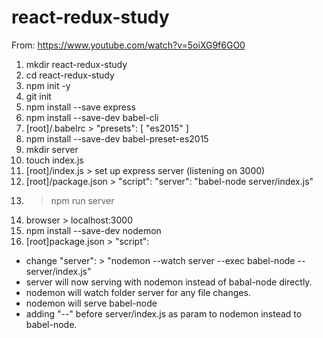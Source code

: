 # react-redux-study

From: https://www.youtube.com/watch?v=5oiXG9f6GO0

1. mkdir react-redux-study
1. cd react-redux-study
1. npm init -y
1. git init
1. npm install --save express
1. npm install --save-dev babel-cli
1. [root]/.babelrc > "presets": [ "es2015" ]
1. npm install --save-dev babel-preset-es2015
1. mkdir server
1. touch index.js
1. [root]/index.js > set up express server (listening on 3000)
1. [root]/package.json > "script": "server": "babel-node server/index.js"
1. > npm run server
1. browser > localhost:3000
1. npm install --save-dev nodemon
1. [root]package.json > "script":
  * change "server": > "nodemon --watch server --exec babel-node -- server/index.js"
  * server will now serving with nodemon instead of babal-node directly.
  * nodemon will watch folder server for any file changes.
  * nodemon will serve babel-node
  * adding "--" before server/index.js as param to nodemon instead to babel-node.
